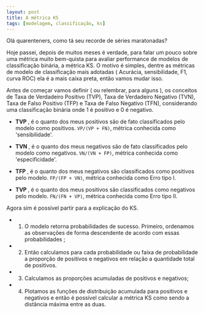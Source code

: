 ```yaml
---
layout: post
title: A métrica KS
tags: [modelagem, classificação, ks]
---  
```


Olá quarenteners, como tá seu recorde de séries maratonadas?

Hoje passei, depois de muitos meses é verdade, para falar um pouco sobre uma métrica muito bem-quista para avaliar performance de modelos de classificação binária, a métrica KS. O motivo é simples, dentre as métricas de modelo de classificação mais adotadas ( Acurácia, sensibilidade, F1, curva ROC) ela é a mais caixa preta, então vamos mudar isso.

Antes de começar vamos definir ( ou relembrar, para alguns ), os conceitos de Taxa de Verdadeiro Positivo (TVP), Taxa de Verdadeiro Negativo (TVN), Taxa de Falso Positivo (TFP) e Taxa de Falso Negativo (TFN), considerando uma classificação binária onde 1 é positivo e 0 é negativo.

- <strong> TVP </strong>, é o quanto dos meus positivos são de fato classificados pelo modelo como positivos. `VP/(VP + FN)`, métrica conhecida como 'sensibilidade'.

- <strong> TVN </strong>, é o quanto dos meus negativos são de fato classificados pelo modelo como negativos. `VN/(VN + FP)`, métrica conhecida como 'especificidade'.

- <strong> TFP </strong>, é o quanto dos meus negativos são classificados como positivos pelo modelo. `FP/(FP + VN)`, métrica conhecida como Erro tipo I.

- <strong> TVP </strong>, é o quanto dos meus positivos são classificados como negativos pelo modelo. `FN/(FN + VP)`, métrica conhecida como Erro tipo II.

Agora sim é possível partir para a explicação do KS.

- 1. O modelo retorna probabilidades de sucesso. Primeiro, ordenamos as observações de forma descendente de acordo com essas probabilidades ;

- 2. Então calculamos para cada probabilidade ou faixa de probabilidade a proporção de positivos e negativos em relação a quantidade total de positivos. 

- 3. Calculamos as proporções acumuladas de positivos e negativos;

- 4. Plotamos as funções de distribuição acumulada para positivos e negativos e então é possível calcular a métrica KS como sendo a distância máxima entre as duas.


